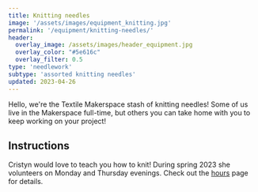 ```yaml
---
title: Knitting needles
image: '/assets/images/equipment_knitting.jpg'
permalink: '/equipment/knitting-needles/'
header:
  overlay_image: /assets/images/header_equipment.jpg
  overlay_color: "#5e616c"
  overlay_filter: 0.5
type: 'needlework'
subtype: 'assorted knitting needles'
updated: 2023-04-26
---
```


Hello, we're the Textile Makerspace stash of knitting needles! Some of us live in the Makerspace full-time, but others you can take home with you to keep working on your project!


## Instructions

Cristyn would love to teach you how to knit! During spring 2023 she volunteers on Monday and Thursday evenings. Check out the [hours](/hours/) page for details.